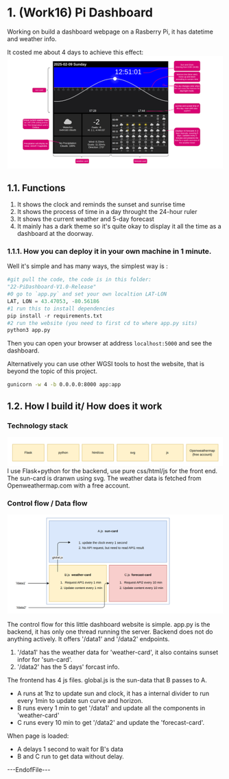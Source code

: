 # 1. (Work16) Pi Dashboard

Working on build a dashboard webpage on a Rasberry Pi, it has datetime and weather info.

It costed me about 4 days to achieve this effect:
![221](./90-markdown-resources/221-pidashboard-functions.png)

## 1.1. Functions

1. It shows the clock and reminds the sunset and sunrise time
2. It shows the process of time in a day throught the 24-hour ruler
3. It shows the current weather and 5-day forecast
4. It mainly has a dark theme so it's quite okay to display it all the time as a dashboard at the doorway.

### 1.1.1. How you can deploy it in your own machine in 1 minute.

Well it's simple and has many ways, the simplest way is :

```py
#git pull the code, the code is in this folder:
"22-PiDashboard-V1.0-Release"
#0 go to `app.py` and set your own localtion LAT-LON
LAT, LON = 43.47053, -80.56186
#1 run this to install dependencies
pip install -r requirements.txt
#2 run the website (you need to first cd to where app.py sits)
python3 app.py
```

Then you can open your browser at address `localhost:5000` and see the dashboard.

Alternatively you can use other WGSI tools to host the website, that is beyond the topic of this project.

```sh
gunicorn -w 4 -b 0.0.0.0:8000 app:app
```

## 1.2. How I build it/ How does it work

### Technology stack

![222](./90-markdown-resources/222-technology-stack.png)
I use Flask+python for the backend, use pure css/html/js for the front end. The sun-card is dranwn using svg. The weather data is fetched from Openweathermap.com with a free account.

### Control flow / Data flow

![223](./90-markdown-resources/223-control-data-flow.png)

The control flow for this little dashboard website is simple. app.py is the backend, it has only one thread running the server. Backend does not do anything actively. It offers '/data1' and '/data2' endpoints.

1. '/data1' has the weather data for 'weather-card', it also contains sunset infor for 'sun-card'.
2. '/data2' has the 5 days' forcast info.

The frontend has 4 js files. global.js is the sun-data that B passes to A.

- A runs at 1hz to update sun and clock, it has a internal divider to run every 1min to update sun curve and horizon.
- B runs every 1 min to get '/data1' and update all the components in 'weather-card'
- C runs every 10 min to get '/data2' and update the 'forecast-card'.

When page is loaded:

- A delays 1 second to wait for B's data
- B and C run to get data without delay.

---EndofFile---
